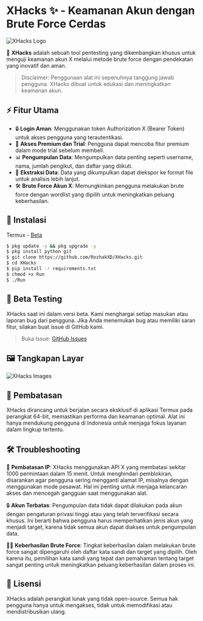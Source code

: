 # XHacks ✨ - Keamanan Akun dengan Brute Force Cerdas
![XHacks Logo](https://github.com/user-attachments/assets/4068858b-c8a8-4ee0-ad19-94ba91f8ac7d)

🚀 **XHacks** adalah sebuah tool pentesting yang dikembangkan khusus untuk menguji keamanan akun X melalui metode brute force dengan pendekatan yang inovatif dan aman.

> Disclaimer: Penggunaan alat ini sepenuhnya tanggung jawab pengguna. XHacks dibuat untuk edukasi dan meningkatkan keamanan akun.

## ⚡ Fitur Utama
- 🔒 **Login Aman**: Menggunakan token Authorization X (Bearer Token) untuk akses pengguna yang terautentikasi.
- 🌟 **Akses Premium dan Trial**: Pengguna dapat mencoba fitur premium dalam mode trial sebelum membeli.
- 📊 **Pengumpulan Data**: Mengumpulkan data penting seperti username, nama, jumlah pengikut, dan daftar yang diikuti.
- 📁 **Ekstraksi Data**: Data yang dikumpulkan dapat diekspor ke format file untuk analisis lebih lanjut.
- 🛠️ **Brute Force Akun X**: Memungkinkan pengguna melakukan brute force dengan wordlist yang dipilih untuk meningkatkan peluang keberhasilan.

## 🚀 Instalasi
Termux - [Beta]()
```bash
$ pkg update -y && pkg upgrade -y
$ pkg install python git
$ git clone https://github.com/RozhakXD/XHacks.git
$ cd XHacks
$ pip install -r requirements.txt
$ chmod +x Run
$ ./Run
```

## 🔬 Beta Testing
XHacks saat ini dalam versi beta. Kami menghargai setiap masukan atau laporan bug dari pengguna. Jika Anda menemukan bug atau memiliki saran fitur, silakan buat issue di GitHub kami.
> Buka Issue: [GitHub Issues](https://github.com/RozhakXD/XHacks/issues)

## 🖼️ Tangkapan Layar
![XHacks Images]()

## 🔐 Pembatasan
XHacks dirancang untuk berjalan secara eksklusif di aplikasi Termux pada perangkat 64-bit, memastikan performa dan keamanan optimal. Alat ini hanya mendukung pengguna di Indonesia untuk menjaga fokus layanan dalam lingkup tertentu.

## 🛠️ Troubleshooting
📶 **Pembatasan IP**: XHacks menggunakan API X yang membatasi sekitar 1000 permintaan dalam 15 menit. Untuk menghindari pemblokiran, disarankan agar pengguna sering mengganti alamat IP, misalnya dengan menggunakan mode pesawat. Hal ini penting untuk menjaga kelancaran akses dan mencegah gangguan saat menggunakan alat.

🔒 **Akun Terbatas**: Pengumpulan data tidak dapat dilakukan pada akun dengan pengaturan privasi tinggi atau yang telah terverifikasi secara khusus. Ini berarti bahwa pengguna harus memperhatikan jenis akun yang menjadi target, karena tidak semua akun dapat diakses untuk pengumpulan data.

🕵️‍♂️ **Keberhasilan Brute Force**: Tingkat keberhasilan dalam melakukan brute force sangat dipengaruhi oleh daftar kata sandi dan target yang dipilih. Oleh karena itu, pemilihan kata sandi yang tepat dan pemahaman tentang target sangat penting untuk meningkatkan peluang keberhasilan dalam proses ini.

## 📜 Lisensi
XHacks adalah perangkat lunak yang tidak open-source. Semua hak pengguna hanya untuk mengakses, tidak untuk memodifikasi atau mendistribusikan ulang.
